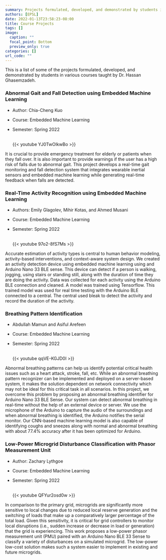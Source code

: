```yaml
---
summary: Projects formulated, developed, and demonstrated by students in various courses taught by Dr. Hassan Ghasemzadeh.  
authors: [EPSL]
date: 2022-01-13T23:58:23-08:00
title: Course Projects
tags: []
image:
  caption: ""
  focal_point: Bottom
  preview_only: true
categories: []
url_code: ""
---
```

<!-- 
The format of each project listing follows 

SN. **Project Name** by *Student names*

    Summary or Abstract. [GitHub](Link) if available
    
    {{< youtube YJ0TwOIkwBo >}} - link of the youtube video demo

    To include image, add the image to this folder and use 
    ![](imageName.format)
-->

This is a list of some of the projects formulated, developed, and demonstrated by students in various courses taught by Dr. Hassan Ghasemzadeh.

### Abnormal Gait and Fall Detection using Embedded Machine Learning

- Author: Chia-Cheng Kuo
- Course: Embedded Machine Learning
- Semester: Spring 2022

    <br/>
    {{< youtube YJ0TwOIkwBo >}}
    <br/>

It is crucial to provide emergency treatment for elderly or patients when they fall over. It is also important to provide warnings if the user has a high risk of falls due to abnormal gait. This project develops a real-time gait monitoring and fall detection system that integrates wearable inertial sensors and embedded machine learning while generating real-time feedback when falls are detected.

### Real-Time Activity Recognition using Embedded Machine Learning

- Authors: Emily Glagolev, Mihir Kotas, and Ahmed Musani
- Course: Embedded Machine Learning
- Semester: Spring 2022

    <br/>
    {{< youtube 97o2-8fS7Ms >}}
    <br/>

Accurate estimation of activity types is central to human behavior modeling, activity-based interventions, and context-aware system design. We created an activity detection device using embedded machine learning using and Arduino Nano 33 BLE sense. This device can detect if a person is walking, jogging, using stairs or standing still, along with the duration of time they are doing the activity. Data was collected for each activity using the Arduino BLE connection and cleaned. A model was trained using Tensorflow. This trained model was used for real time testing with the Arduino BLE connected to a central. The central used bleak to detect the activity and record the duration of the activity.

### Breathing Pattern Identification  

- Abdullah Mamun and Asiful Arefeen
- Course: Embedded Machine Learning
- Semester: Spring 2022

    <br/>
    {{< youtube qqVE-KGJD0I >}}
    <br/>

Abnormal breathing patterns can help us identify potential critical health issues such as a heart attack, stroke, fall, etc. While an abnormal breathing pattern recognizer can be implemented and deployed on a server-based system, it makes the solution dependent on network connectivity which may not be ideal for this critical task in all scenarios. In this project, we overcome this problem by proposing an abnormal breathing identifier for Arduino Nano 33 BLE Sense. Our system can detect abnormal breathing in real-time without the help of an external device or server. We use the microphone of the Arduino to capture the audio of the surroundings and when abnormal breathing is identified, the Arduino notifies the serial monitor. Our CNN-based machine learning model is also capable of identifying coughs and sneezes along with normal and abnormal breathing with about 77.4% accuracy after it has been optimized for Arduino.

### Low-Power Microgrid Disturbance Classification with Phasor Measurement Unit

- Author: Zachary Lythgoe
- Course: Embedded Machine Learning
- Semester: Spring 2022

    <br/>
    {{< youtube QFYur2osd0w >}}
    <br/>
    
In comparison to the primary grid, microgrids are significantly more sensitive to local changes due to reduced local reserve generation and the switching of loads that make up a comparatively larger percentage of the total load. Given this sensitivity, it is critical for grid controllers to monitor local disruptions (i.e., sudden increase or decrease in load or generation) that the grid is experiencing. This work proposes a low-power phasor measurement unit (PMU) paired with an Arduino Nano BLE 33 Sense to classify a variety of disturbances on a simulated microgrid. The low-power low-cost solution makes such a system easier to implement in existing and future microgrids.
